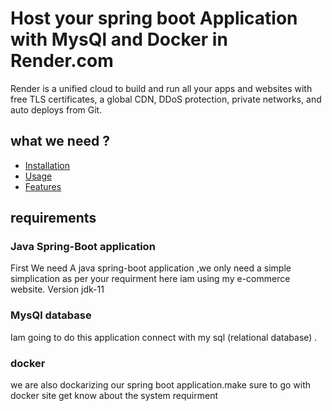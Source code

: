 # Host your spring boot Application with MysQl and Docker in Render.com
Render is a unified cloud to build and run all your apps and websites with free TLS certificates, a global CDN, DDoS protection, private networks, and auto deploys from Git.
## what we need ?
- [Installation](#requirements)
- [Usage](#usage)
- [Features](#features)

## requirements

### Java Spring-Boot application
First We need A java spring-boot application ,we only need a simple simplication as per your requirment here iam using my e-commerce website.
Version jdk-11 

### MysQl database
Iam going to do this application connect with my sql (relational database) .

### docker
we are also dockarizing our spring boot application.make sure to go with docker site get know about the system requirment 
